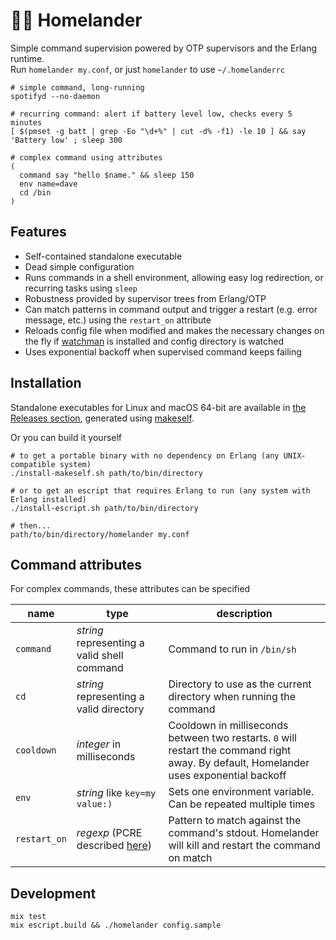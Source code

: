 # :superhero_man: Homelander

Simple command supervision powered by OTP supervisors and the Erlang runtime.\
Run `homelander my.conf`, or just `homelander` to use `~/.homelanderrc`

```
# simple command, long-running
spotifyd --no-daemon

# recurring command: alert if battery level low, checks every 5 minutes
[ $(pmset -g batt | grep -Eo "\d+%" | cut -d% -f1) -le 10 ] && say 'Battery low' ; sleep 300

# complex command using attributes
(
  command say "hello $name." && sleep 150
  env name=dave
  cd /bin
)
```

## Features

- Self-contained standalone executable
- Dead simple configuration
- Runs commands in a shell environment, allowing easy log redirection, or recurring tasks using `sleep`
- Robustness provided by supervisor trees from Erlang/OTP
- Can match patterns in command output and trigger a restart (e.g. error message, etc.) using the `restart_on` attribute
- Reloads config file when modified and makes the necessary changes on the fly if [watchman](https://github.com/facebook/watchman) is installed and config directory is watched
- Uses exponential backoff when supervised command keeps failing

## Installation

Standalone executables for Linux and macOS 64-bit are available in [the Releases section](https://github.com/blandinw/homelander/releases), generated using [makeself](https://makeself.io).

Or you can build it yourself
```
# to get a portable binary with no dependency on Erlang (any UNIX-compatible system)
./install-makeself.sh path/to/bin/directory

# or to get an escript that requires Erlang to run (any system with Erlang installed)
./install-escript.sh path/to/bin/directory

# then...
path/to/bin/directory/homelander my.conf
```

## Command attributes

For complex commands, these attributes can be specified

| name       | type                                                                               | description                                                                                                                                                              |
| ---------- | ---------------------------------------------------------------------------------- | ------------------------------------------------------------------------------------------------------------------------------------------------------------------------ |
| `command`    | _string_ representing a valid shell command                                        | Command to run in `/bin/sh`                                                                                                                                                |
| `cd`         | _string_ representing a valid directory                                            | Directory to use as the current directory when running the command                                                                                                       |
| `cooldown`   | _integer_ in milliseconds                                                          | Cooldown in milliseconds between two restarts. `0` will restart the command right away. By default, Homelander uses exponential backoff                                  |
| `env`        | _string_ like `key=my value:)`                                                  | Sets one environment variable. Can be repeated multiple times                                                                                                            |
| `restart_on` | _regexp_ (PCRE described [here](https://erlang.org/doc/man/re.html#regexp_syntax)) | Pattern to match against the command's stdout. Homelander will kill and restart the command on match                                                                     |

## Development

```
mix test
mix escript.build && ./homelander config.sample
```
